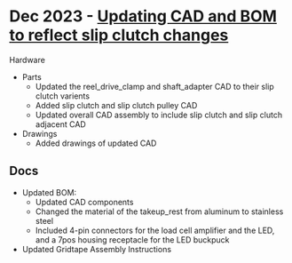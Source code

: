 # Dec 2023 - [Updating CAD and BOM to reflect slip clutch changes](https://github.com/htem/GridTapeStage/pull/3)
Hardware
- Parts
	- Updated the reel_drive_clamp and shaft_adapter CAD to their slip clutch varients
	- Added slip clutch and slip clutch pulley CAD 
	- Updated overall CAD assembly to include slip clutch and slip clutch adjacent CAD
- Drawings
	- Added drawings of updated CAD

## Docs
- Updated BOM:
	- Updated CAD components
	- Changed the material of the takeup_rest from aluminum to stainless steel
	- Included 4-pin connectors for the load cell amplifier and the LED, and a 7pos housing receptacle for the LED buckpuck
- Updated Gridtape Assembly Instructions